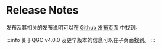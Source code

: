 # Release Notes

发布及其相关的发布说明可以在 [Github 发布页面](https://github.com/mavlink/qgroundcontrol/releases) 中找到。

:::info
关于QGC v4.0.0 及更早版本的信息可以在子页面找到。
:::
